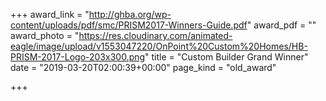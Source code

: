+++
award_link = "http://ghba.org/wp-content/uploads/pdf/smc/PRISM2017-Winners-Guide.pdf"
award_pdf = ""
award_photo = "https://res.cloudinary.com/animated-eagle/image/upload/v1553047220/OnPoint%20Custom%20Homes/HB-PRISM-2017-Logo-203x300.png"
title = "Custom Builder Grand Winner"
date = "2019-03-20T02:00:39+00:00"
page_kind = "old_award"

+++
